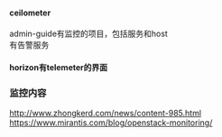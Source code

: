 #### ceilometer
admin-guide有监控的项目，包括服务和host  
有告警服务

#### horizon有telemeter的界面


### 监控内容
http://www.zhongkerd.com/news/content-985.html
https://www.mirantis.com/blog/openstack-monitoring/

